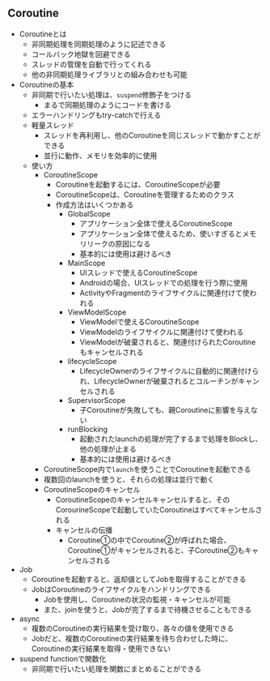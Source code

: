 ## Coroutine
- Coroutineとは
    - 非同期処理を同期処理のように記述できる
    - コールバック地獄を回避できる
    - スレッドの管理を自動で行ってくれる
    - 他の非同期処理ライブラリとの組み合わせも可能
- Coroutineの基本
  - 非同期で行いたい処理は、`suspend`修飾子をつける
    - まるで同期処理のようにコードを書ける
  - エラーハンドリングもtry-catchで行える
  - 軽量スレッド
    - スレッドを再利用し、他のCoroutineを同じスレッドで動かすことができる
    - 並行に動作、メモリを効率的に使用
  - 使い方
    - CoroutineScope
      - Coroutineを起動するには、CoroutineScopeが必要
      - CoroutineScopeは、Coroutineを管理するためのクラス
      - 作成方法はいくつかある
        - GlobalScope
          - アプリケーション全体で使えるCoroutineScope
          - アプリケーション全体で使えるため、使いすぎるとメモリリークの原因になる
          - 基本的には使用は避けるべき
        - MainScope
          - UIスレッドで使えるCoroutineScope
          - Androidの場合、UIスレッドでの処理を行う際に使用
          - ActivityやFragmentのライフサイクルに関連付けて使われる
        - ViewModelScope
          - ViewModelで使えるCoroutineScope
          - ViewModelのライフサイクルに関連付けて使われる
          - ViewModelが破棄されると、関連付けられたCoroutineもキャンセルされる
        - lifecycleScope
          - LifecycleOwnerのライフサイクルに自動的に関連付けられ、LifecycleOwnerが破棄されるとコルーチンがキャンセルされる
        - SupervisorScope
          - 子Coroutineが失敗しても、親Coroutineに影響を与えない
        - runBlocking
          - 起動されたlaunchの処理が完了するまで処理をBlockし、他の処理が止まる
          - 基本的には使用は避けるべき
    - CoroutineScope内で``launch``を使うことでCoroutineを起動できる
    - 複数回のlaunchを使うと、それらの処理は並行で動く
    - CoroutineScopeのキャンセル
      - CoroutineScopeのキャンセルキャンセルすると、そのCorourineScopeで起動していたCoroutineはすべてキャンセルされる
      - キャンセルの伝播
        - Coroutine①の中でCoroutine②が呼ばれた場合、Coroutine①がキャンセルされると、子Coroutine②もキャンセルされる
- Job
  - Coroutineを起動すると、返却値としてJobを取得することができる
  - JobはCoroutineのライフサイクルをハンドリングできる
    - Jobを使用し、Coroutineの状況の監視・キャンセルが可能
    - また、joinを使うと、Jobが完了するまで待機させることもできる
- async
  - 複数のCoroutineの実行結果を受け取り、各々の値を使用できる
  - Jobだと、複数のCoroutineの実行結果を待ち合わせした時に、Coroutineの実行結果を取得・使用できない
- suspend functionで関数化
  - 非同期で行いたい処理を関数にまとめることができる

    